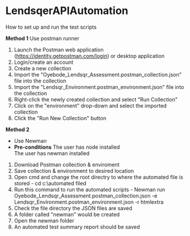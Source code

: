 # LendsqerAPIAutomation

How to set up and run the test scripts

**Method 1**
Use postman runner 
1. Launch the Postman web application (https://identity.getpostman.com/login) or desktop application
2. Login/create an account
3. Create a new collection
4. Import the "Oyebode_Lendsqr_Assessment.postman_collection.json" file into the collection
5. Import the "Lendsqr_Environment.postman_environment.json" file into the collection
6. Right-click the newly created collection and select "Run Collection"
7. Click on the "environment" drop-down and select the imported collection
8. Click the "Run New Collection" button


**Method 2**
- Use Newman 
- **Pre-conditions**
The user has node installed   
The user has newman installed 

1. Download Postman collection & enviroment
2. Save collection & environment to desired location
3. Open cmd and change the root directry to where the automated file is stored - cd c:\automated filed
4. Run this command to run the automated scripts - Newman run Oyebode_Lendsqr_Assessment.postman_collection.json -e  Lendsqr_Environment.postman_environment.json -r htmlextra
5. Check the file directory the JSON files are saved
6. A folder called "newman" would be created
7. Open the newman folder
8. An automated test summary report should be saved
   
